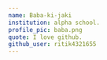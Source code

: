 ```yaml
---
name: Baba-ki-jaki 
institution: alpha school. 
profile_pic: baba.png 
quote: I love github.
github_user: ritik4321655
---
```

